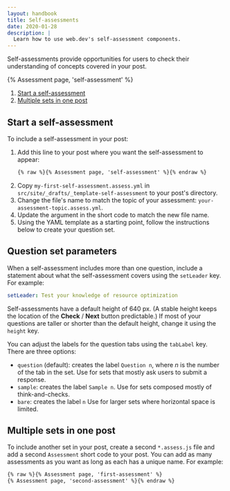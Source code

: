 ```yaml
---
layout: handbook
title: Self-assessments
date: 2020-01-28
description: |
  Learn how to use web.dev's self-assessment components.
---
```


Self-assessments provide opportunities for users
to check their understanding of concepts covered in your post.

{% Assessment page, 'self-assessment' %}

1. [Start a self-assessment](#start-a-self-assessment)
1. [Multiple sets in one post](#multiple-sets-in-one-post)

## Start a self-assessment

To include a self-assessment in your post:
1. Add this line to your post where you want the self-assessment to appear:
    ```html
    {% raw %}{% Assessment page, 'self-assessment' %}{% endraw %}
    ```
1. Copy `my-first-self-assessment.assess.yml` in `src/site/_drafts/_template-self-assessment`
   to your post's directory.
1. Change the file's name to match
   the topic of your assessment: `your-assessment-topic.assess.yml`.
1. Update the argument in the short code to match the new file name.
1. Using the YAML template as a starting point,
   follow the instructions below to create your question set.

## Question set parameters

When a self-assessment includes more than one question,
include a statement about what the self-assessment covers
using the `setLeader` key. For example:

```yaml
setLeader: Test your knowledge of resource optimization
```

Self-assessments have a default height of 640&nbsp;px.
(A stable height keeps the location of the **Check** / **Next** button predictable.)
If most of your questions are taller or shorter than the default height,
change it using the `height` key.

You can adjust the labels for the question tabs using the `tabLabel` key.
There are three options:
- `question` (default): creates the label `Question n`,
  where _n_ is the number of the tab in the set.
  Use for sets that mostly ask users to submit a response.
- `sample`: creates the label `Sample n`.
  Use for sets composed mostly of think-and-checks.
- `bare`: creates the label `n`
  Use for larger sets where horizontal space is limited.

## Multiple sets in one post
To include another set in your post,
create a second `*.assess.js` file and
add a second `Assessment` short code to your post.
You can add as many assessments as you want as long as each has a unique name.
For example:

```html
{% raw %}{% Assessment page, 'first-assessment' %}
{% Assessment page, 'second-assessment' %}{% endraw %}
```
